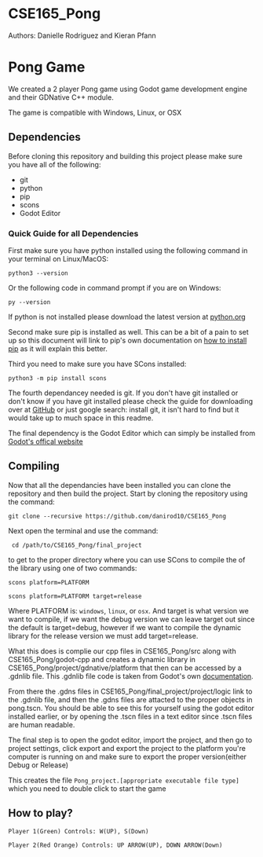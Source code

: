 # CSE165_Pong
Authors: Danielle Rodriguez and Kieran Pfann

# Pong Game

We created a 2 player Pong game using Godot game development engine and their GDNative C++ module.

The game is compatible with Windows, Linux, or OSX



## Dependencies
Before cloning this repository and building this project please make sure you have all of the following:
- git
- python
- pip
- scons
- Godot Editor

### Quick Guide for all Dependencies
First make sure you have python installed using the following command in your terminal on Linux/MacOS:
```
python3 --version
```
Or the following code in command prompt if you are on Windows:
```
py --version
```
If python is not installed please download the latest version at [python.org](https://www.python.org/)

Second make sure pip is installed as well. This can be a bit of a pain to set 
up so this document will link to pip's own documentation on [how to install pip](https://packaging.python.org/en/latest/tutorials/installing-packages/) as it will explain this better.

Third you need to make sure you have SCons installed:
```
python3 -m pip install scons
```

The fourth dependancey needed is git. If you don't have git installed or don't know if you have 
git installed please check the guide for downloading over at [GitHub](https://github.com/git-guides/install-git) or just google search: install git, it isn't hard to find but it would take up to
much space in this readme.

The final dependency is the Godot Editor which can simply be installed from [Godot's offical website](https://godotengine.org/download)

## Compiling
Now that all the dependancies have been installed you can clone the repository and then build the project. Start by cloning the repository using the command:
```
git clone --recursive https://github.com/danirod10/CSE165_Pong
```

Next open the terminal and use the command:
```
 cd /path/to/CSE165_Pong/final_project 
```
to get to the proper directory where you can use SCons to compile the of the library using one of two commands:

```
scons platform=PLATFORM 
```

```
scons platform=PLATFORM target=release
```

Where PLATFORM is: `windows`, `linux`, or `osx`. And target is what version we want to compile, if we want the debug version we can leave target out since the default
is target=debug, however if we want to compile the dynamic library for the release version we must add target=release.

What this does is complie our cpp files in CSE165\_Pong/src along with CSE165\_Pong/godot-cpp and
creates a dynamic library in CSE165\_Pong/project/gdnative/platform that then can be accessed by
a .gdnlib file. This .gdnlib file code is taken from Godot's own [documentation](https://docs.godotengine.org/en/stable/tutorials/scripting/gdnative/gdnative_cpp_example.html).

From there the .gdns files in CSE165\_Pong/final\_project/project/logic link to the .gdnlib file, and
then the .gdns files are attacted to the proper objects in pong.tscn. You should be able to see this for 
yourself using the godot editor installed earlier, or by opening the .tscn files in a text editor since .tscn files are human readable.

The final step is to open the godot editor, import the project, and then go to project settings, click
export and export the project to the platform you're computer is running on and make sure to export the proper version(either Debug or Release)


This creates the file `Pong_project.[appropriate executable file type]` 
which you need to double click to start the game 


## How to play?
```
Player 1(Green) Controls: W(UP), S(Down)
```
```
Player 2(Red Orange) Controls: UP ARROW(UP), DOWN ARROW(Down)
```




